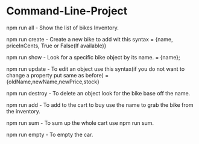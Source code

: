 # Command-Line-Project

npm run all - Show the list of bikes Inventory.

npm run create - Create a new bike to add wit this syntax = {name, priceInCents, True or False(If available)}

npm run show - Look for a specific bike object by its name. = {name};

npm run update - To edit an object use this syntax(if you do not want to change a property put same as before) = {oldName,newName,newPrice,stock}

npm run destroy - To delete an object look for the bike base off the name.

npm run add - To add to the cart to buy use the name to grab the bike from the inventory.

npm run sum - To sum up the whole cart use npm run sum.

npm run empty - To empty the car.
